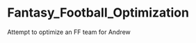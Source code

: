 Fantasy_Football_Optimization
=============================

Attempt to optimize an FF team for Andrew
